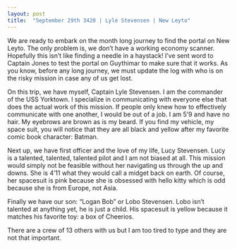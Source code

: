 ```yaml
---
layout: post
title:  "September 29th 3420 | Lyle Stevensen | New Leyto"
---
```


<p>We are ready to embark on the month long journey to find the portal on New Leyto. The only problem is, we don’t have a working economy scanner. Hopefully this isn’t like finding a needle in a haystack! I’ve sent word to Captain Jones to test the portal on Guythimar to make sure that it works. As you know, before any long journey, we must update the log with who is on the risky mission in case any of us get lost.</p>

<p>On this trip, we have myself, Captain Lyle Stevensen. I am the commander of the USS Yorktown. I specialize in communicating with everyone else that does the actual work of this mission. If people only knew how to effectively communicate with one another, I would be out of a job. I am 5’9 and have no hair. My eyebrows are brown as is my beard. If you find my vehicle, my space suit, you will notice that they are all black and yellow after my favorite comic book character: Batman.</p>

<p>Next up, we have first officer and the love of my life, Lucy Stevensen. Lucy is a talented, talented, talented pilot and I am not biased at all. This mission would simply not be feasible without her navigating us through the up and downs. She is 4’11 what they would call a midget back on earth. Of course, her spacesuit is pink because she is obsessed with hello kitty which is odd because she is from Europe, not Asia.</p>

<p>Finally we have our son: “Logan Bob” or Lobo Stevensen. Lobo isn’t talented at anything yet, he is just a child. His spacesuit is yellow because it matches his favorite toy: a box of Cheerios.</p>

<p>There are a crew of 13 others with us but I am too tired to type and they are not that important.</p>

<!--more-->



